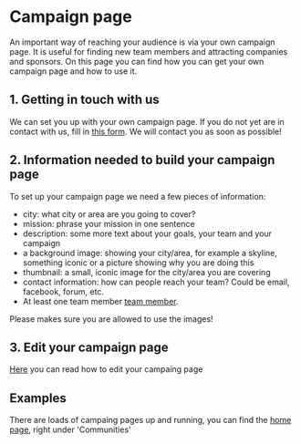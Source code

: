 # Campaign page

An important way of reaching your audience is via your own campaign page. It is useful for finding new team members and attracting companies and sponsors. On this page you can find how you can get your own campaign page and how to use it.

## 1. Getting in touch with us
We can set you up with your own campaign page. If you do not yet are in contact with us, fill in [this form](http://thethingsnetwork.org/start-a-community). We will contact you as soon as possible!

## 2. Information needed to build your campaign page
To set up your campaign page we need a few pieces of information:

* city: what city or area are you going to cover?
* mission: phrase your mission in one sentence
* description: some more text about your goals, your team and your campaign
* a background image: showing your city/area, for example a skyline, something iconic or a picture showing why you are doing this
* thumbnail: a small, iconic image for the city/area you are covering
* contact information: how can people reach your team? Could be email, facebook, forum, etc.
* At least one team member [team member](Campaign-page-team-members).

Please makes sure you are allowed to use the images! 

## 3. Edit your campaign page
[Here](http://thethingsnetwork.org/wiki/Edit-your-campaign-page) you can read how to edit your campaing page

## Examples
There are loads of campaing pages up and running, you can find the [home page](http://thethingsnetwork.org), right under 'Communities'

